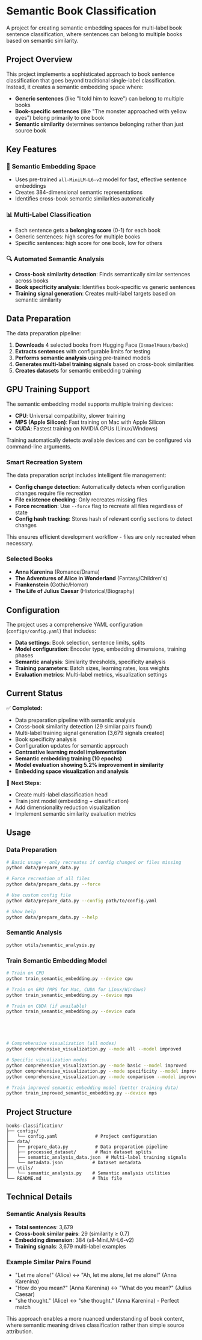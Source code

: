 # Semantic Book Classification

A project for creating semantic embedding spaces for multi-label book sentence classification, where sentences can belong to multiple books based on semantic similarity.

## Project Overview

This project implements a sophisticated approach to book sentence classification that goes beyond traditional single-label classification. Instead, it creates a semantic embedding space where:

- **Generic sentences** (like "I told him to leave") can belong to multiple books
- **Book-specific sentences** (like "The monster approached with yellow eyes") belong primarily to one book
- **Semantic similarity** determines sentence belonging rather than just source book

## Key Features

### 🎯 **Semantic Embedding Space**
- Uses pre-trained `all-MiniLM-L6-v2` model for fast, effective sentence embeddings
- Creates 384-dimensional semantic representations
- Identifies cross-book semantic similarities automatically

### 📊 **Multi-Label Classification**
- Each sentence gets a **belonging score** (0-1) for each book
- Generic sentences: high scores for multiple books
- Specific sentences: high score for one book, low for others

### 🔍 **Automated Semantic Analysis**
- **Cross-book similarity detection**: Finds semantically similar sentences across books
- **Book specificity analysis**: Identifies book-specific vs generic sentences
- **Training signal generation**: Creates multi-label targets based on semantic similarity

## Data Preparation

The data preparation pipeline:

1. **Downloads** 4 selected books from Hugging Face (`IsmaelMousa/books`)
2. **Extracts sentences** with configurable limits for testing
3. **Performs semantic analysis** using pre-trained models
4. **Generates multi-label training signals** based on cross-book similarities
5. **Creates datasets** for semantic embedding training

## GPU Training Support

The semantic embedding model supports multiple training devices:

- **CPU**: Universal compatibility, slower training
- **MPS (Apple Silicon)**: Fast training on Mac with Apple Silicon
- **CUDA**: Fastest training on NVIDIA GPUs (Linux/Windows)

Training automatically detects available devices and can be configured via command-line arguments.

### Smart Recreation System

The data preparation script includes intelligent file management:

- **Config change detection**: Automatically detects when configuration changes require file recreation
- **File existence checking**: Only recreates missing files
- **Force recreation**: Use `--force` flag to recreate all files regardless of state
- **Config hash tracking**: Stores hash of relevant config sections to detect changes

This ensures efficient development workflow - files are only recreated when necessary.

### Selected Books
- **Anna Karenina** (Romance/Drama)
- **The Adventures of Alice in Wonderland** (Fantasy/Children's)
- **Frankenstein** (Gothic/Horror)
- **The Life of Julius Caesar** (Historical/Biography)

## Configuration

The project uses a comprehensive YAML configuration (`configs/config.yaml`) that includes:

- **Data settings**: Book selection, sentence limits, splits
- **Model configuration**: Encoder type, embedding dimensions, training phases
- **Semantic analysis**: Similarity thresholds, specificity analysis
- **Training parameters**: Batch sizes, learning rates, loss weights
- **Evaluation metrics**: Multi-label metrics, visualization settings

## Current Status

✅ **Completed:**
- Data preparation pipeline with semantic analysis
- Cross-book similarity detection (29 similar pairs found)
- Multi-label training signal generation (3,679 signals created)
- Book specificity analysis
- Configuration updates for semantic approach
- **Contrastive learning model implementation**
- **Semantic embedding training (10 epochs)**
- **Model evaluation showing 5.2% improvement in similarity**
- **Embedding space visualization and analysis**

🔄 **Next Steps:**
- Create multi-label classification head
- Train joint model (embedding + classification)
- Add dimensionality reduction visualization
- Implement semantic similarity evaluation metrics

## Usage

### Data Preparation
```bash
# Basic usage - only recreates if config changed or files missing
python data/prepare_data.py

# Force recreation of all files
python data/prepare_data.py --force

# Use custom config file
python data/prepare_data.py --config path/to/config.yaml

# Show help
python data/prepare_data.py --help
```

### Semantic Analysis
```bash
python utils/semantic_analysis.py
```

### Train Semantic Embedding Model
```bash
# Train on CPU
python train_semantic_embedding.py --device cpu

# Train on GPU (MPS for Mac, CUDA for Linux/Windows)
python train_semantic_embedding.py --device mps

# Train on CUDA (if available)
python train_semantic_embedding.py --device cuda





# Comprehensive visualization (all modes)
python comprehensive_visualization.py --mode all --model improved

# Specific visualization modes
python comprehensive_visualization.py --mode basic --model improved
python comprehensive_visualization.py --mode specificity --model improved
python comprehensive_visualization.py --mode comparison --model improved

# Train improved semantic embedding model (better training data)
python train_improved_semantic_embedding.py --device mps
```

## Project Structure

```
books-classification/
├── configs/
│   └── config.yaml              # Project configuration
├── data/
│   ├── prepare_data.py          # Data preparation pipeline
│   ├── processed_dataset/       # Main dataset splits
│   ├── semantic_analysis_data.json  # Multi-label training signals
│   └── metadata.json           # Dataset metadata
├── utils/
│   └── semantic_analysis.py    # Semantic analysis utilities
└── README.md                   # This file
```

## Technical Details

### Semantic Analysis Results
- **Total sentences**: 3,679
- **Cross-book similar pairs**: 29 (similarity ≥ 0.7)
- **Embedding dimension**: 384 (all-MiniLM-L6-v2)
- **Training signals**: 3,679 multi-label examples

### Example Similar Pairs Found
- "Let me alone!" (Alice) ↔ "Ah, let me alone, let me alone!" (Anna Karenina)
- "How do you mean?" (Anna Karenina) ↔ "What do you mean?" (Julius Caesar)
- "she thought." (Alice) ↔ "she thought." (Anna Karenina) - Perfect match

This approach enables a more nuanced understanding of book content, where semantic meaning drives classification rather than simple source attribution. 